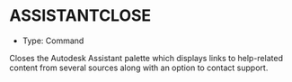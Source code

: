 # ASSISTANTCLOSE

- Type: Command

Closes the Autodesk Assistant palette which displays links to help-related content from several sources along with an option to contact support.
